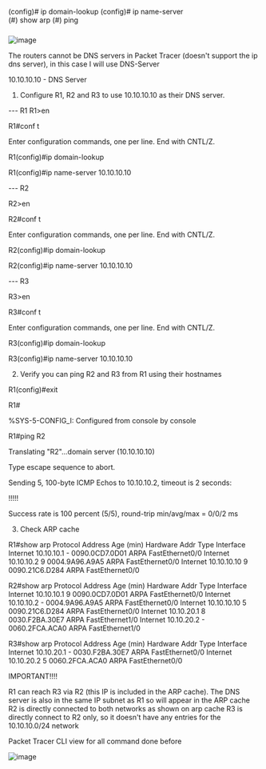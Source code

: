 
(config)# ip domain-lookup
(config)# ip name-server <domain IP>   
(#) show arp
(#) ping <domain name>

###

![image](https://github.com/M4gOo/Python/assets/57456345/1fd9df3e-c675-4cd0-85df-e3865ec21902)

The routers cannot be DNS servers in Packet Tracer (doesn't support the ip dns server), in this case I will use DNS-Server

10.10.10.10 - DNS Server

1) Configure R1, R2 and R3 to use 10.10.10.10 as their DNS server.

--- R1
R1>en 

R1#conf t

Enter configuration commands, one per line.  End with CNTL/Z.

R1(config)#ip domain-lookup

R1(config)#ip name-server 10.10.10.10   

--- R2

R2>en

R2#conf t

Enter configuration commands, one per line.  End with CNTL/Z.

R2(config)#ip domain-lookup

R2(config)#ip name-server 10.10.10.10

--- R3

R3>en

R3#conf t

Enter configuration commands, one per line.  End with CNTL/Z.

R3(config)#ip domain-lookup

R3(config)#ip name-server 10.10.10.10


2) Verify you can ping R2 and R3 from R1 using their hostnames

R1(config)#exit

R1#

%SYS-5-CONFIG_I: Configured from console by console

R1#ping R2

Translating "R2"...domain server (10.10.10.10)

Type escape sequence to abort.

Sending 5, 100-byte ICMP Echos to 10.10.10.2, timeout is 2 seconds:

!!!!!

Success rate is 100 percent (5/5), round-trip min/avg/max = 0/0/2 ms


3) Check ARP cache

R1#show arp
Protocol  Address          Age (min)  Hardware Addr   Type   Interface
Internet  10.10.10.1              -   0090.0CD7.0D01  ARPA   FastEthernet0/0
Internet  10.10.10.2              9   0004.9A96.A9A5  ARPA   FastEthernet0/0
Internet  10.10.10.10             9   0090.21C6.D284  ARPA   FastEthernet0/0

R2#show arp
Protocol  Address          Age (min)  Hardware Addr   Type   Interface
Internet  10.10.10.1              9   0090.0CD7.0D01  ARPA   FastEthernet0/0
Internet  10.10.10.2              -   0004.9A96.A9A5  ARPA   FastEthernet0/0
Internet  10.10.10.10             5   0090.21C6.D284  ARPA   FastEthernet0/0
Internet  10.10.20.1              8   0030.F2BA.30E7  ARPA   FastEthernet1/0
Internet  10.10.20.2              -   0060.2FCA.ACA0  ARPA   FastEthernet1/0

R3#show arp
Protocol  Address          Age (min)  Hardware Addr   Type   Interface
Internet  10.10.20.1              -   0030.F2BA.30E7  ARPA   FastEthernet0/0
Internet  10.10.20.2              5   0060.2FCA.ACA0  ARPA   FastEthernet0/0


IMPORTANT!!!!

R1 can reach R3 via R2 (this IP is included in the ARP cache). The DNS server is also in the same IP subnet as R1 so will appear in the ARP cache
R2 is directly connected to both networks as shown on arp cache
R3 is directly connect to R2 only, so it doesn't have any entries for the 10.10.10.0/24 network



Packet Tracer CLI view for all command done before

![image](https://github.com/M4gOo/Python/assets/57456345/58b6f368-7659-46ce-9acf-fa3aa8fdc7b2)

